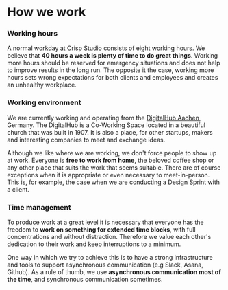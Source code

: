 # How we work

### Working hours

A normal workday at Crisp Studio consists of eight working hours. We believe that **40 hours a week is plenty of time to do great things**. Working more hours should be reserved for emergency situations and does not help to improve results in the long run. The opposite it the case, working more hours sets wrong expectations for both clients and employees and creates an unhealthy workplace.

### Working environment

We are currently working and operating from the [DigitalHub Aachen](https://aachen.digital), Germany. The DigitalHub is a Co-Working Space located in a beautiful church that was built in 1907. It is also a place, for other startups, makers and interesting companies to meet and exchange ideas.

Although we like where we are working, we don't force people to show up at work. Everyone is **free to work from home**, the beloved coffee shop or any other place that suits the work that seems suitable. There are of course exceptions when it is appropriate or even necessary to meet-in-person. This is, for example, the case when we are conducting a Design Sprint with a client.

### Time management

To produce work at a great level it is necessary that everyone has the freedom to **work on something for extended time blocks**, with full concentrations and without distraction. Therefore we value each other's dedication to their work and keep interruptions to a minimum.

One way in which we try to achieve this is to have a strong infrastructure and tools to support asynchronous communication \(e.g Slack, Asana, Github\). As a rule of thumb, we use **asynchronous communication most of the time**, and synchronous communication sometimes.
